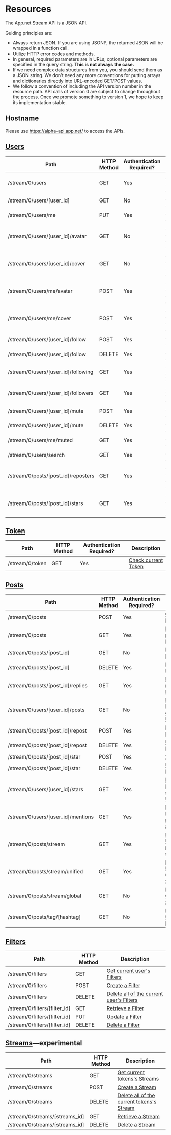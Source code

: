 # Resources
The App.net Stream API is a JSON API.

Guiding principles are:

* Always return JSON. If you are using JSONP, the returned JSON will be wrapped in a function call.
* Utilize HTTP error codes and methods.
* In general, required parameters are in URLs; optional parameters are specified in the query string. **This is not always the case.**
* If we need complex data structures from you, you should send them as a JSON string. We don't need any more conventions for putting arrays and dictionaries directly into URL-encoded GET/POST values.
* We follow a convention of including the API version number in the resource path. API calls of version 0 are subject to change throughout the process. Once we promote something to version 1, we hope to keep its implementation stable.

## Hostname
Please use https://alpha-api.app.net/ to access the APIs.

## [Users](/appdotnet/api-spec/blob/master/resources/users.md)
<table>
    <thead>
        <tr>
            <th>Path</th>
            <th>HTTP Method</th>
            <th>Authentication Required?</th>
            <th>Description</th>
        </tr>
    </thead>
    <tbody>
        <tr>
            <td>/stream/0/users</td>
            <td>GET</td>
            <td>Yes</td>
            <td><a href="/appdotnet/api-spec/blob/master/resources/users.md#retrieve-multiple-users">Retrieve multiple Users</a></td>
        </tr>
        <tr>
            <td>/stream/0/users/[user_id]</td>
            <td>GET</td>
            <td>No</td>
            <td><a href="/appdotnet/api-spec/blob/master/resources/users.md#retrieve-a-user">Retrieve a User</a></td>
        </tr>
        <tr>
            <td>/stream/0/users/me</td>
            <td>PUT</td>
            <td>Yes</td>
            <td><a href="/appdotnet/api-spec/blob/master/resources/users.md#update-a-user">Update a User</a></td>
        </tr>
        <tr>
            <td>/stream/0/users/[user_id]/avatar</td>
            <td>GET</td>
            <td>No</td>
            <td><a href="/appdotnet/api-spec/blob/master/resources/users.md#retrieve-a-users-avatar-image">Retrieve a User's avatar image</a></td>
        </tr>
        <tr>
            <td>/stream/0/users/[user_id]/cover</td>
            <td>GET</td>
            <td>No</td>
            <td><a href="/appdotnet/api-spec/blob/master/resources/users.md#retrieve-a-users-cover-image">Retrieve a User's cover image</a></td>
        </tr>
        <tr>
            <td>/stream/0/users/me/avatar</td>
            <td>POST</td>
            <td>Yes</td>
            <td><a href="/appdotnet/api-spec/blob/master/resources/users.md#update-a-users-avatar-image">Update a User's avatar image</a></td>
        </tr>
        <tr>
            <td>/stream/0/users/me/cover</td>
            <td>POST</td>
            <td>Yes</td>
            <td><a href="/appdotnet/api-spec/blob/master/resources/users.md#update-a-users-cover-image">Update a User's cover image</a></td>
        </tr>
        <tr>
            <td>/stream/0/users/[user_id]/follow</td>
            <td>POST</td>
            <td>Yes</td>
            <td><a href="/appdotnet/api-spec/blob/master/resources/users.md#follow-a-user">Follow a User</a></td>
        </tr>
        <tr>
            <td>/stream/0/users/[user_id]/follow</td>
            <td>DELETE</td>
            <td>Yes</td>
            <td><a href="/appdotnet/api-spec/blob/master/resources/users.md#unfollow-a-user">Unfollow a User</a></td>
        </tr>
        <tr>
            <td>/stream/0/users/[user_id]/following</td>
            <td>GET</td>
            <td>Yes</td>
            <td><a href="/appdotnet/api-spec/blob/master/resources/users.md#list-users-a-user-is-following">List users a User is following</a></td>
        </tr>
        <tr>
            <td>/stream/0/users/[user_id]/followers</td>
            <td>GET</td>
            <td>Yes</td>
            <td><a href="/appdotnet/api-spec/blob/master/resources/users.md#list-users-following-a-user">List users following a User</a></td>
        </tr>
        <tr>
            <td>/stream/0/users/[user_id]/mute</td>
            <td>POST</td>
            <td>Yes</td>
            <td><a href="/appdotnet/api-spec/blob/master/resources/users.md#mute-a-user">Mute a User</a></td>
        </tr>
        <tr>
            <td>/stream/0/users/[user_id]/mute</td>
            <td>DELETE</td>
            <td>Yes</td>
            <td><a href="/appdotnet/api-spec/blob/master/resources/users.md#unmute-a-user">Unmute a User</a></td>
        </tr>
        <tr>
            <td>/stream/0/users/me/muted</td>
            <td>GET</td>
            <td>Yes</td>
            <td><a href="/appdotnet/api-spec/blob/master/resources/users.md#list-muted-users">List muted Users</a></td>
        </tr>
        <tr>
            <td>/stream/0/users/search</td>
            <td>GET</td>
            <td>Yes</td>
            <td><a href="/appdotnet/api-spec/blob/master/resources/users.md#search-for-users">Search for Users</a></td>
        </tr>
        <tr>
            <td>/stream/0/posts/[post_id]/reposters</td>
            <td>GET</td>
            <td>Yes</td>
            <td><a href="/appdotnet/api-spec/blob/master/resources/users.md#list-users-who-have-reposted-a-post">List Users who have reposted a Post</a></td>
        </tr>
        <tr>
            <td>/stream/0/posts/[post_id]/stars</td>
            <td>GET</td>
            <td>Yes</td>
            <td><a href="/appdotnet/api-spec/blob/master/resources/users.md#list-users-who-have-starred-a-post">List Users who have starred a Post</a></td>
        </tr>
    </tbody>
</table>

## [Token](/appdotnet/api-spec/blob/master/resources/token.md)
<table>
    <thead>
        <tr>
            <th>Path</th>
            <th>HTTP Method</th>
            <th>Authentication Required?</th>
            <th>Description</th>
        </tr>
    </thead>
    <tbody>
        <tr>
            <td>/stream/0/token</td>
            <td>GET</td>
            <td>Yes</td>
            <td><a href="/appdotnet/api-spec/blob/master/resources/token.md#retrieve-current-token">Check current Token</a></td>
        </tr>
    </tbody>
</table>


## [Posts](/appdotnet/api-spec/blob/master/resources/posts.md)
<table>
    <thead>
        <tr>
            <th>Path</th>
            <th>HTTP Method</th>
            <th>Authentication Required?</th>
            <th>Description</th>
        </tr>
    </thead>
    <tbody>
        <tr>
            <td>/stream/0/posts</td>
            <td>POST</td>
            <td>Yes</td>
            <td><a href="/appdotnet/api-spec/blob/master/resources/posts.md#create-a-post">Create a Post</a></td>
        </tr>
        <tr>
            <td>/stream/0/posts</td>
            <td>GET</td>
            <td>Yes</td>
            <td><a href="/appdotnet/api-spec/blob/master/resources/posts.md#retrieve-multiple-posts">Retrieve multiple Posts</a></td>
        </tr>
        <tr>
            <td>/stream/0/posts/[post_id]</td>
            <td>GET</td>
            <td>No</td>
            <td><a href="/appdotnet/api-spec/blob/master/resources/posts.md#retrieve-a-post">Retrieve a Post</a></td>
        </tr>
        <tr>
            <td>/stream/0/posts/[post_id]</td>
            <td>DELETE</td>
            <td>Yes</td>
            <td><a href="/appdotnet/api-spec/blob/master/resources/posts.md#delete-a-post">Delete a Post</a></td>
        </tr>
        <tr>
            <td>/stream/0/posts/[post_id]/replies</td>
            <td>GET</td>
            <td>Yes</td>
            <td><a href="/appdotnet/api-spec/blob/master/resources/posts.md#retrieve-the-replies-to-a-post">Retrieve the replies to a Post</a></td>
        </tr>
        <tr>
            <td>/stream/0/users/[user_id]/posts</td>
            <td>GET</td>
            <td>No</td>
            <td><a href="/appdotnet/api-spec/blob/master/resources/posts.md#retrieve-posts-created-by-a-user">Retrieve Posts created by a User</a></td>
        </tr>
        <tr>
            <td>/stream/0/posts/[post_id]/repost</td>
            <td>POST</td>
            <td>Yes</td>
            <td><a href="/appdotnet/api-spec/blob/master/resources/posts.md#repost-a-post">Repost a Post</a></td>
        </tr>
        <tr>
            <td>/stream/0/posts/[post_id]/repost</td>
            <td>DELETE</td>
            <td>Yes</td>
            <td><a href="/appdotnet/api-spec/blob/master/resources/posts.md#unrepost-a-post">Unrepost a Post</a></td>
        </tr>
        <tr>
            <td>/stream/0/posts/[post_id]/star</td>
            <td>POST</td>
            <td>Yes</td>
            <td><a href="/appdotnet/api-spec/blob/master/resources/posts.md#star-a-post">Star a Post</a></td>
        </tr>
        <tr>
            <td>/stream/0/posts/[post_id]/star</td>
            <td>DELETE</td>
            <td>Yes</td>
            <td><a href="/appdotnet/api-spec/blob/master/resources/posts.md#unstar-a-post">Unstar a Post</a></td>
        </tr>
        <tr>
            <td>/stream/0/users/[user_id]/stars</td>
            <td>GET</td>
            <td>Yes</td>
            <td><a href="/appdotnet/api-spec/blob/master/resources/posts.md#retrieve-posts-starred-by-a-user">Retrieve Posts starred by a User</a></td>
        </tr>
        <tr>
            <td>/stream/0/users/[user_id]/mentions</td>
            <td>GET</td>
            <td>Yes</td>
            <td><a href="/appdotnet/api-spec/blob/master/resources/posts.md#retrieve-posts-mentioning-a-user">Retrieve Posts mentioning a User</a></td>
        </tr>
        <tr>
            <td>/stream/0/posts/stream</td>
            <td>GET</td>
            <td>Yes</td>
            <td><a href="/appdotnet/api-spec/blob/master/resources/posts.md#retrieve-a-users-personalized-stream">Retrieve a User's personalized stream</a></td>
        </tr>
        <tr>
            <td>/stream/0/posts/stream/unified</td>
            <td>GET</td>
            <td>Yes</td>
            <td><a href="/appdotnet/api-spec/blob/master/resources/posts.md#retrieve-a-users-unified-stream">Retrieve a User's unified stream</a></td>
        </tr>
        <tr>
            <td>/stream/0/posts/stream/global</td>
            <td>GET</td>
            <td>No</td>
            <td><a href="/appdotnet/api-spec/blob/master/resources/posts.md#retrieve-the-global-stream">Retrieve the Global stream</a></td>
        </tr>
        <tr>
            <td>/stream/0/posts/tag/[hashtag]</td>
            <td>GET</td>
            <td>No</td>
            <td><a href="/appdotnet/api-spec/blob/master/resources/posts.md#retrieve-tagged-posts">Retrieve tagged Posts</a></td>
        </tr>
    </tbody>
</table>

## [Filters](/appdotnet/api-spec/blob/master/resources/filters.md)

<table>
    <thead>
        <tr>
            <th>Path</th>
            <th>HTTP Method</th>
            <th>Description</th>
        </tr>
    </thead>
    <tbody>
        <tr>
            <td>/stream/0/filters</td>
            <td>GET</td>
            <td><a href="/appdotnet/api-spec/blob/master/resources/filters.md#get-current-users-filters">Get current user's Filters</a></td>
        </tr>
        <tr>
            <td>/stream/0/filters</td>
            <td>POST</td>
            <td><a href="/appdotnet/api-spec/blob/master/resources/filters.md#create-a-filter">Create a Filter</a></td>
        </tr>
        <tr>
            <td>/stream/0/filters</td>
            <td>DELETE</td>
            <td><a href="/appdotnet/api-spec/blob/master/resources/filters.md#delete-all-of-the-current-users-filters">Delete all of the current user's Filters</a></td>
        </tr>
        <tr>
            <td>/stream/0/filters/[filter_id]</td>
            <td>GET</td>
            <td><a href="/appdotnet/api-spec/blob/master/resources/filters.md#retrieve-a-filter">Retrieve a Filter</a></td>
        </tr>
        <tr>
            <td>/stream/0/filters/[filter_id]</td>
            <td>PUT</td>
            <td><a href="/appdotnet/api-spec/blob/master/resources/filters.md#update-a-filter">Update a Filter</a></td>
        </tr>
        <tr>
            <td>/stream/0/filters/[filter_id]</td>
            <td>DELETE</td>
            <td><a href="/appdotnet/api-spec/blob/master/resources/filters.md#delete-a-filter">Delete a Filter</a></td>
        </tr>
    </tbody>
</table>

## [Streams](/appdotnet/api-spec/blob/master/resources/streams.md)&mdash;experimental
<table>
    <thead>
        <tr>
            <th>Path</th>
            <th>HTTP Method</th>
            <th>Description</th>
        </tr>
    </thead>
    <tbody>
        <tr>
            <td>/stream/0/streams</td>
            <td>GET</td>
            <td><a href="/appdotnet/api-spec/blob/master/resources/streams.md#get-current-tokens-streams">Get current tokens's Streams</a></td>
        </tr>
        <tr>
            <td>/stream/0/streams</td>
            <td>POST</td>
            <td><a href="/appdotnet/api-spec/blob/master/resources/streams.md#create-a-stream">Create a Stream</a></td>
        </tr>
        <tr>
            <td>/stream/0/streams</td>
            <td>DELETE</td>
            <td><a href="/appdotnet/api-spec/blob/master/resources/streams.md#delete-all-of-the-current-tokens-streams">Delete all of the current tokens's Stream</a></td>
        </tr>
        <tr>
            <td>/stream/0/streams/[streams_id]</td>
            <td>GET</td>
            <td><a href="/appdotnet/api-spec/blob/master/resources/streams.md#retrieve-a-stream">Retrieve a Stream</a></td>
        </tr>
        <tr>
            <td>/stream/0/streams/[streams_id]</td>
            <td>DELETE</td>
            <td><a href="/appdotnet/api-spec/blob/master/resources/streams.md#delete-a-stream">Delete a Stream</a></td>
        </tr>
    </tbody>
</table>
